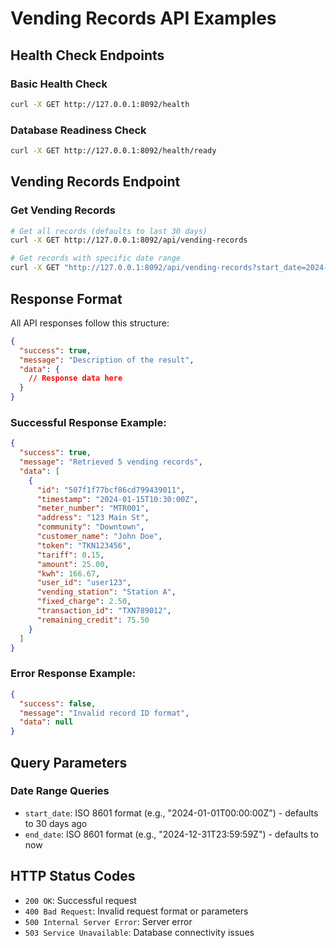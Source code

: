 # Vending Records API Examples

## Health Check Endpoints

### Basic Health Check
```bash
curl -X GET http://127.0.0.1:8092/health
```

### Database Readiness Check
```bash
curl -X GET http://127.0.0.1:8092/health/ready
```

## Vending Records Endpoint

### Get Vending Records
```bash
# Get all records (defaults to last 30 days)
curl -X GET http://127.0.0.1:8092/api/vending-records

# Get records with specific date range
curl -X GET "http://127.0.0.1:8092/api/vending-records?start_date=2024-01-01T00:00:00Z&end_date=2024-12-31T23:59:59Z"
```

## Response Format

All API responses follow this structure:

```json
{
  "success": true,
  "message": "Description of the result",
  "data": {
    // Response data here
  }
}
```

### Successful Response Example:
```json
{
  "success": true,
  "message": "Retrieved 5 vending records",
  "data": [
    {
      "id": "507f1f77bcf86cd799439011",
      "timestamp": "2024-01-15T10:30:00Z",
      "meter_number": "MTR001",
      "address": "123 Main St",
      "community": "Downtown",
      "customer_name": "John Doe",
      "token": "TKN123456",
      "tariff": 0.15,
      "amount": 25.00,
      "kwh": 166.67,
      "user_id": "user123",
      "vending_station": "Station A",
      "fixed_charge": 2.50,
      "transaction_id": "TXN789012",
      "remaining_credit": 75.50
    }
  ]
}
```

### Error Response Example:
```json
{
  "success": false,
  "message": "Invalid record ID format",
  "data": null
}
```

## Query Parameters

### Date Range Queries
- `start_date`: ISO 8601 format (e.g., "2024-01-01T00:00:00Z") - defaults to 30 days ago
- `end_date`: ISO 8601 format (e.g., "2024-12-31T23:59:59Z") - defaults to now

## HTTP Status Codes

- `200 OK`: Successful request
- `400 Bad Request`: Invalid request format or parameters  
- `500 Internal Server Error`: Server error
- `503 Service Unavailable`: Database connectivity issues
